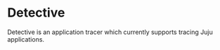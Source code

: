 # Detective

Detective is an application tracer which currently supports tracing Juju applications.
